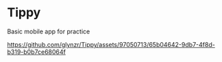 # Tippy
Basic mobile app for practice


https://github.com/glynzr/Tippy/assets/97050713/65b04642-9db7-4f8d-b319-b0b7ce68064f

